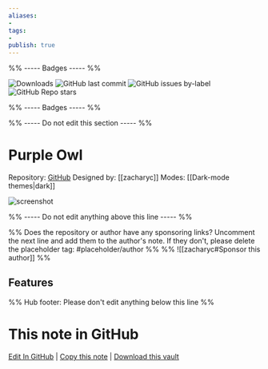 ```yaml
---
aliases:
- 
tags: 
- 
publish: true
---
```


%% ----- Badges ----- %%

![Downloads](https://img.shields.io/badge/downloads-6469-573E7A?style=for-the-badge&logo=)
![GitHub last commit](https://img.shields.io/github/last-commit/zacharyc/purple-owl-theme?color=573E7A&label=last%20update&logo=github&style=for-the-badge)
![GitHub issues by-label](https://img.shields.io/github/issues/zacharyc/purple-owl-theme/help%20wanted?color=573E7A&logo=github&style=for-the-badge) 
![GitHub Repo stars](https://img.shields.io/github/stars/zacharyc/purple-owl-theme?color=573E7A&logo=github&style=for-the-badge)

%% ----- Badges ----- %%

%% ----- Do not edit this section ----- %%

# Purple Owl

Repository: [GitHub](https://github.com/zacharyc/purple-owl-theme)
Designed by: [[zacharyc]]
Modes: [[Dark-mode themes|dark]]



![screenshot](https://github.com/zacharyc/purple-owl-theme/raw/HEAD/purple-owl-theme.png)

%% ----- Do not edit anything above this line ----- %% 

%% Does the repository or author have any sponsoring links? Uncomment the next line and add them to the author's note. If they don't, please delete the placeholder tag: #placeholder/author %%
%% ![[zacharyc#Sponsor this author]] %%


## Features



%% Hub footer: Please don't edit anything below this line %%

# This note in GitHub

<span class="git-footer">[Edit In GitHub](https://github.dev/obsidian-community/obsidian-hub/blob/main/02%20-%20Community%20Expansions/02.05%20All%20Community%20Expansions/Themes/Purple%20Owl.md "git-hub-edit-note") | [Copy this note](https://raw.githubusercontent.com/obsidian-community/obsidian-hub/main/02%20-%20Community%20Expansions/02.05%20All%20Community%20Expansions/Themes/Purple%20Owl.md "git-hub-copy-note") | [Download this vault](https://github.com/obsidian-community/obsidian-hub/archive/refs/heads/main.zip "git-hub-download-vault") </span>
